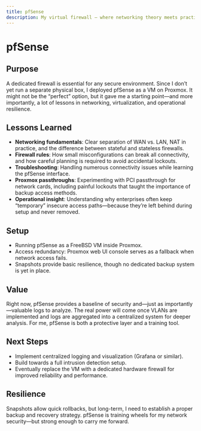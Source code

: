 ```yaml
---
title: pfSense
description: My virtual firewall – where networking theory meets practice.
---
```


# pfSense

## Purpose

A dedicated firewall is essential for any secure environment. Since I don’t yet run a separate physical box, I deployed pfSense as a VM on Proxmox. It might not be the “perfect” option, but it gave me a starting point—and more importantly, a lot of lessons in networking, virtualization, and operational resilience.

## Lessons Learned

- **Networking fundamentals**: Clear separation of WAN vs. LAN, NAT in practice, and the difference between stateful and stateless firewalls.  
- **Firewall rules**: How small misconfigurations can break all connectivity, and how careful planning is required to avoid accidental lockouts.  
- **Troubleshooting**: Handling numerous connectivity issues while learning the pfSense interface.  
- **Proxmox passthroughs**: Experimenting with PCI passthrough for network cards, including painful lockouts that taught the importance of backup access methods.  
- **Operational insight**: Understanding why enterprises often keep “temporary” insecure access paths—because they’re left behind during setup and never removed.  

## Setup

- Running pfSense as a FreeBSD VM inside Proxmox.  
- Access redundancy: Proxmox web UI console serves as a fallback when network access fails.  
- Snapshots provide basic resilience, though no dedicated backup system is yet in place.  

## Value

Right now, pfSense provides a baseline of security and—just as importantly—valuable logs to analyze. The real power will come once VLANs are implemented and logs are aggregated into a centralized system for deeper analysis. For me, pfSense is both a protective layer and a training tool.  

## Next Steps

- Implement centralized logging and visualization (Grafana or similar).  
- Build towards a full intrusion detection setup.  
- Eventually replace the VM with a dedicated hardware firewall for improved reliability and performance.  

## Resilience

Snapshots allow quick rollbacks, but long-term, I need to establish a proper backup and recovery strategy. pfSense is training wheels for my network security—but strong enough to carry me forward.  
